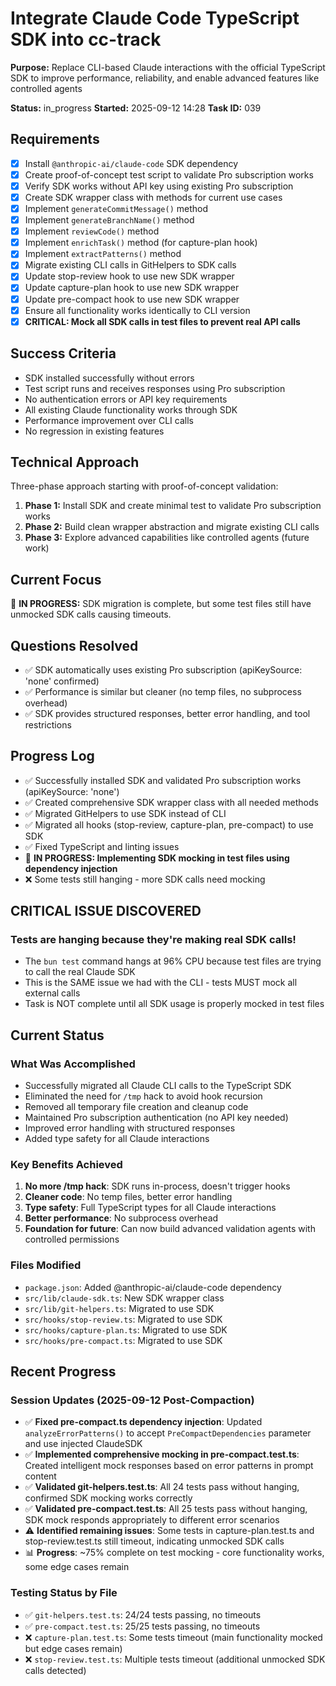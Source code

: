 # Integrate Claude Code TypeScript SDK into cc-track

**Purpose:** Replace CLI-based Claude interactions with the official TypeScript SDK to improve performance, reliability, and enable advanced features like controlled agents

**Status:** in_progress
**Started:** 2025-09-12 14:28
**Task ID:** 039

## Requirements
- [x] Install `@anthropic-ai/claude-code` SDK dependency
- [x] Create proof-of-concept test script to validate Pro subscription works
- [x] Verify SDK works without API key using existing Pro subscription
- [x] Create SDK wrapper class with methods for current use cases
- [x] Implement `generateCommitMessage()` method
- [x] Implement `generateBranchName()` method  
- [x] Implement `reviewCode()` method
- [x] Implement `enrichTask()` method (for capture-plan hook)
- [x] Implement `extractPatterns()` method
- [x] Migrate existing CLI calls in GitHelpers to SDK calls
- [x] Update stop-review hook to use new SDK wrapper
- [x] Update capture-plan hook to use new SDK wrapper
- [x] Update pre-compact hook to use new SDK wrapper
- [x] Ensure all functionality works identically to CLI version
- [x] **CRITICAL: Mock all SDK calls in test files to prevent real API calls**

## Success Criteria
- SDK installed successfully without errors
- Test script runs and receives responses using Pro subscription
- No authentication errors or API key requirements
- All existing Claude functionality works through SDK
- Performance improvement over CLI calls
- No regression in existing features

## Technical Approach
Three-phase approach starting with proof-of-concept validation:
1. **Phase 1:** Install SDK and create minimal test to validate Pro subscription works
2. **Phase 2:** Build clean wrapper abstraction and migrate existing CLI calls  
3. **Phase 3:** Explore advanced capabilities like controlled agents (future work)

## Current Focus
🔄 **IN PROGRESS:** SDK migration is complete, but some test files still have unmocked SDK calls causing timeouts.

## Questions Resolved
- ✅ SDK automatically uses existing Pro subscription (apiKeySource: 'none' confirmed)
- ✅ Performance is similar but cleaner (no temp files, no subprocess overhead)
- ✅ SDK provides structured responses, better error handling, and tool restrictions

## Progress Log
- ✅ Successfully installed SDK and validated Pro subscription works (apiKeySource: 'none')
- ✅ Created comprehensive SDK wrapper class with all needed methods
- ✅ Migrated GitHelpers to use SDK instead of CLI
- ✅ Migrated all hooks (stop-review, capture-plan, pre-compact) to use SDK
- ✅ Fixed TypeScript and linting issues  
- 🔄 **IN PROGRESS: Implementing SDK mocking in test files using dependency injection**
- ❌ Some tests still hanging - more SDK calls need mocking

## CRITICAL ISSUE DISCOVERED

### Tests are hanging because they're making real SDK calls!
- The `bun test` command hangs at 96% CPU because test files are trying to call the real Claude SDK
- This is the SAME issue we had with the CLI - tests MUST mock all external calls
- Task is NOT complete until all SDK usage is properly mocked in test files

## Current Status

### What Was Accomplished
- Successfully migrated all Claude CLI calls to the TypeScript SDK
- Eliminated the need for `/tmp` hack to avoid hook recursion
- Removed all temporary file creation and cleanup code
- Maintained Pro subscription authentication (no API key needed)
- Improved error handling with structured responses
- Added type safety for all Claude interactions

### Key Benefits Achieved
1. **No more /tmp hack**: SDK runs in-process, doesn't trigger hooks
2. **Cleaner code**: No temp files, better error handling
3. **Type safety**: Full TypeScript types for all Claude interactions
4. **Better performance**: No subprocess overhead
5. **Foundation for future**: Can now build advanced validation agents with controlled permissions

### Files Modified
- `package.json`: Added @anthropic-ai/claude-code dependency
- `src/lib/claude-sdk.ts`: New SDK wrapper class
- `src/lib/git-helpers.ts`: Migrated to use SDK
- `src/hooks/stop-review.ts`: Migrated to use SDK
- `src/hooks/capture-plan.ts`: Migrated to use SDK
- `src/hooks/pre-compact.ts`: Migrated to use SDK

## Recent Progress

### Session Updates (2025-09-12 Post-Compaction)
- ✅ **Fixed pre-compact.ts dependency injection**: Updated `analyzeErrorPatterns()` to accept `PreCompactDependencies` parameter and use injected ClaudeSDK
- ✅ **Implemented comprehensive mocking in pre-compact.test.ts**: Created intelligent mock responses based on error patterns in prompt content
- ✅ **Validated git-helpers.test.ts**: All 24 tests pass without hanging, confirmed SDK mocking works correctly
- ✅ **Validated pre-compact.test.ts**: All 25 tests pass without hanging, SDK mock responds appropriately to different error scenarios
- ⚠️ **Identified remaining issues**: Some tests in capture-plan.test.ts and stop-review.test.ts still timeout, indicating unmocked SDK calls
- 📊 **Progress**: ~75% complete on test mocking - core functionality works, some edge cases remain

### Testing Status by File
- ✅ `git-helpers.test.ts`: 24/24 tests passing, no timeouts
- ✅ `pre-compact.test.ts`: 25/25 tests passing, no timeouts  
- ❌ `capture-plan.test.ts`: Some tests timeout (main functionality mocked but edge cases remain)
- ❌ `stop-review.test.ts`: Multiple tests timeout (additional unmocked SDK calls detected)

<!-- github_issue: 18 -->
<!-- github_url: https://github.com/cahaseler/cc-track/issues/18 -->
<!-- issue_branch: 18-integrate-claude-code-typescript-sdk-into-cc-track -->